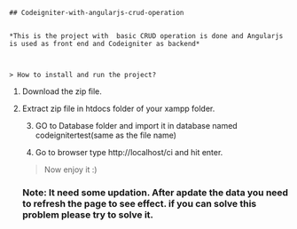 	## Codeigniter-with-angularjs-crud-operation


	*This is the project with  basic CRUD operation is done and Angularjs is used as front end and Codeigniter as backend*



	> How to install and run the project?

	

1. Download the zip file.
	
2. Extract zip file in htdocs folder of your xampp folder.

	3. GO to Database folder and import it in database named codeignitertest(same as the file name)

	4. Go to browser type http://localhost/ci and hit enter. 
	


	> Now enjoy it :)



	### Note: It need some updation. After apdate the data you need to refresh the page to see effect. if you can solve this problem please try to solve it.
